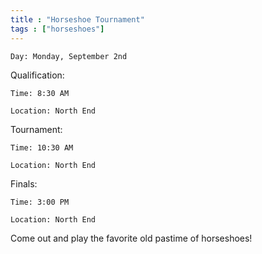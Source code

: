 ```yaml
---
title : "Horseshoe Tournament"
tags : ["horseshoes"]
---
```


`Day: Monday, September 2nd`

Qualification:

`Time: 8:30 AM`

`Location: North End`

Tournament:

`Time: 10:30 AM`

`Location: North End`

Finals:

`Time: 3:00 PM`

`Location: North End`

Come out and play the favorite old pastime of horseshoes!